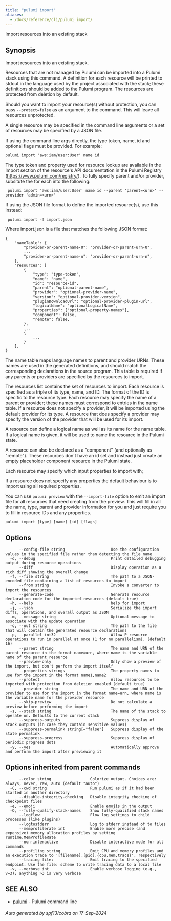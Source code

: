 ```yaml
---
title: "pulumi import"
aliases:
  - /docs/reference/cli/pulumi_import/
---
```




Import resources into an existing stack

## Synopsis

Import resources into an existing stack.

Resources that are not managed by Pulumi can be imported into a Pulumi stack
using this command. A definition for each resource will be printed to stdout
in the language used by the project associated with the stack; these definitions
should be added to the Pulumi program. The resources are protected from deletion
by default.

Should you want to import your resource(s) without protection, you can pass
`--protect=false` as an argument to the command. This will leave all resources unprotected.

A single resource may be specified in the command line arguments or a set of
resources may be specified by a JSON file.

If using the command line args directly, the type token, name, id and optional flags
must be provided.  For example:

    pulumi import 'aws:iam/user:User' name id

The type token and property used for resource lookup are available in the Import section of
the resource's API documentation in the Pulumi Registry (https://www.pulumi.com/registry/).
To fully specify parent and/or provider, subsitute the <urn> for each into the following:

     pulumi import 'aws:iam/user:User' name id --parent 'parent=<urn>' --provider 'admin=<urn>'

If using the JSON file format to define the imported resource(s), use this instead:

     pulumi import -f import.json

Where import.json is a file that matches the following JSON format:

    {
        "nameTable": {
            "provider-or-parent-name-0": "provider-or-parent-urn-0",
            ...
            "provider-or-parent-name-n": "provider-or-parent-urn-n",
        },
        "resources": [
            {
                "type": "type-token",
                "name": "name",
                "id": "resource-id",
                "parent": "optional-parent-name",
                "provider": "optional-provider-name",
                "version": "optional-provider-version",
                "pluginDownloadUrl": "optional-provider-plugin-url",
                "logicalName": "optionalLogicalName",
                "properties": ["optional-property-names"],
                "component": false,
                "remote": false,
            },
            ...
            {
                ...
            }
        ],
    }

The name table maps language names to parent and provider URNs. These names are
used in the generated definitions, and should match the corresponding declarations
in the source program. This table is required if any parents or providers are
specified by the resources to import.

The resources list contains the set of resources to import. Each resource is
specified as a triple of its type, name, and ID. The format of the ID is specific
to the resource type. Each resource may specify the name of a parent or provider;
these names must correspond to entries in the name table. If a resource does not
specify a provider, it will be imported using the default provider for its type. A
resource that does specify a provider may specify the version of the provider
that will be used for its import.

A resource can define a logical name as well as its name for the name table.
If a logical name is given, it will be used to name the resource in the Pulumi state.

A resource can also be declared as a "component" (and optionally as "remote"). These resources
don't have an id set and instead just create an empty placeholder component resource in the Pulumi state.

Each resource may specify which input properties to import with;

If a resource does not specify any properties the default behaviour is to
import using all required properties.

You can use `pulumi preview` with the `--import-file` option to emit an import file
for all resources that need creating from the preview. This will fill in all the name,
type, parent and provider information for you and just require you to fill in resource
IDs and any properties.


```
pulumi import [type] [name] [id] [flags]
```

## Options

```
      --config-file string                    Use the configuration values in the specified file rather than detecting the file name
  -d, --debug                                 Print detailed debugging output during resource operations
      --diff                                  Display operation as a rich diff showing the overall change
  -f, --file string                           The path to a JSON-encoded file containing a list of resources to import
      --from string                           Invoke a converter to import the resources
      --generate-code                         Generate resource declaration code for the imported resources (default true)
  -h, --help                                  help for import
  -j, --json                                  Serialize the import diffs, operations, and overall output as JSON
  -m, --message string                        Optional message to associate with the update operation
  -o, --out string                            The path to the file that will contain the generated resource declarations
  -p, --parallel int32                        Allow P resource operations to run in parallel at once (1 for no parallelism). (default 16)
      --parent string                         The name and URN of the parent resource in the format name=urn, where name is the variable name of the parent resource
      --preview-only                          Only show a preview of the import, but don't perform the import itself
      --properties strings                    The property names to use for the import in the format name1,name2
      --protect                               Allow resources to be imported with protection from deletion enabled (default true)
      --provider string                       The name and URN of the provider to use for the import in the format name=urn, where name is the variable name for the provider resource
      --skip-preview                          Do not calculate a preview before performing the import
  -s, --stack string                          The name of the stack to operate on. Defaults to the current stack
      --suppress-outputs                      Suppress display of stack outputs (in case they contain sensitive values)
      --suppress-permalink string[="false"]   Suppress display of the state permalink
      --suppress-progress                     Suppress display of periodic progress dots
  -y, --yes                                   Automatically approve and perform the import after previewing it
```

## Options inherited from parent commands

```
      --color string                 Colorize output. Choices are: always, never, raw, auto (default "auto")
  -C, --cwd string                   Run pulumi as if it had been started in another directory
      --disable-integrity-checking   Disable integrity checking of checkpoint files
  -e, --emoji                        Enable emojis in the output
  -Q, --fully-qualify-stack-names    Show fully-qualified stack names
      --logflow                      Flow log settings to child processes (like plugins)
      --logtostderr                  Log to stderr instead of to files
      --memprofilerate int           Enable more precise (and expensive) memory allocation profiles by setting runtime.MemProfileRate
      --non-interactive              Disable interactive mode for all commands
      --profiling string             Emit CPU and memory profiles and an execution trace to '[filename].[pid].{cpu,mem,trace}', respectively
      --tracing file:                Emit tracing to the specified endpoint. Use the file: scheme to write tracing data to a local file
  -v, --verbose int                  Enable verbose logging (e.g., v=3); anything >3 is very verbose
```

## SEE ALSO

* [pulumi](/docs/cli/commands/pulumi/)	 - Pulumi command line

###### Auto generated by spf13/cobra on 17-Sep-2024
